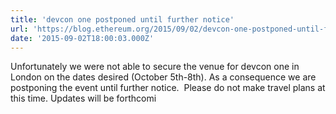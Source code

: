```yaml
---
title: 'devcon one postponed until further notice'
url: 'https://blog.ethereum.org/2015/09/02/devcon-one-postponed-until-further-notice/'
date: '2015-09-02T18:00:03.000Z'
---
```

Unfortunately we were not able to secure the venue for devcon one in London on the dates desired (October 5th-8th). As a consequence we are postponing the event until further notice.  Please do not make travel plans at this time. Updates will be forthcomi